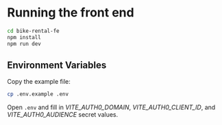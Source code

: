 # Running the front end

```bash
cd bike-rental-fe
npm install
npm run dev
```

## Environment Variables

Copy the example file:
```bash
cp .env.example .env

```

Open `.env` and fill in _VITE_AUTH0_DOMAIN_, _VITE_AUTH0_CLIENT_ID_, and _VITE_AUTH0_AUDIENCE_ secret values.
